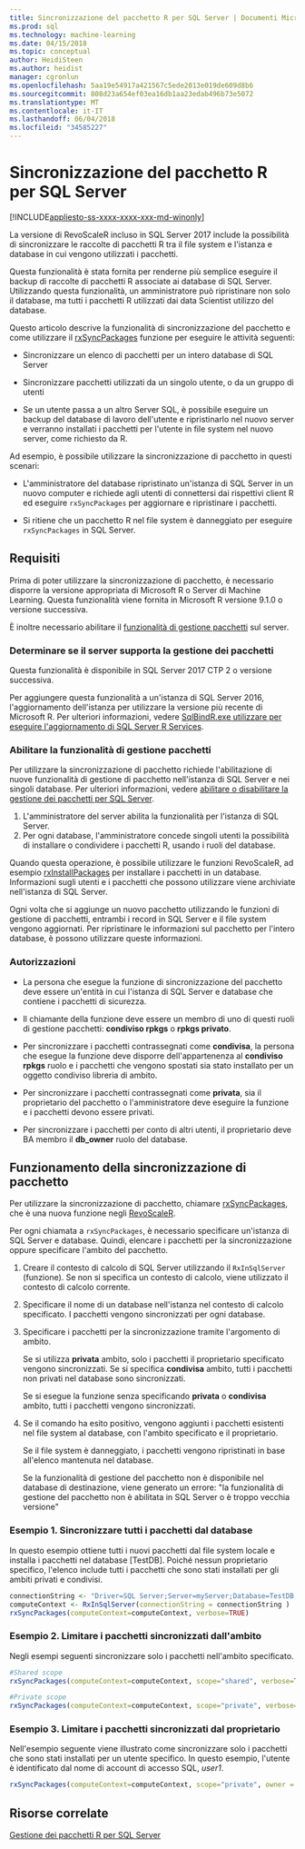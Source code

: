 ```yaml
---
title: Sincronizzazione del pacchetto R per SQL Server | Documenti Microsoft
ms.prod: sql
ms.technology: machine-learning
ms.date: 04/15/2018
ms.topic: conceptual
author: HeidiSteen
ms.author: heidist
manager: cgronlun
ms.openlocfilehash: 5aa19e54917a421567c5ede2013e019de609d8b6
ms.sourcegitcommit: 808d23a654ef03ea16db1aa23edab496b73e5072
ms.translationtype: MT
ms.contentlocale: it-IT
ms.lasthandoff: 06/04/2018
ms.locfileid: "34585227"
---
```

# <a name="r-package-synchronization-for-sql-server"></a>Sincronizzazione del pacchetto R per SQL Server
[!INCLUDE[appliesto-ss-xxxx-xxxx-xxx-md-winonly](../../includes/appliesto-ss-xxxx-xxxx-xxx-md-winonly.md)]

La versione di RevoScaleR incluso in SQL Server 2017 include la possibilità di sincronizzare le raccolte di pacchetti R tra il file system e l'istanza e database in cui vengono utilizzati i pacchetti.

Questa funzionalità è stata fornita per renderne più semplice eseguire il backup di raccolte di pacchetti R associate ai database di SQL Server. Utilizzando questa funzionalità, un amministratore può ripristinare non solo il database, ma tutti i pacchetti R utilizzati dai data Scientist utilizzo del database.

Questo articolo descrive la funzionalità di sincronizzazione del pacchetto e come utilizzare il [rxSyncPackages](https://docs.microsoft.com/machine-learning-server/r-reference/revoscaler/rxsyncpackages) funzione per eseguire le attività seguenti:

+ Sincronizzare un elenco di pacchetti per un intero database di SQL Server

+ Sincronizzare pacchetti utilizzati da un singolo utente, o da un gruppo di utenti

+ Se un utente passa a un altro Server SQL, è possibile eseguire un backup del database di lavoro dell'utente e ripristinarlo nel nuovo server e verranno installati i pacchetti per l'utente in file system nel nuovo server, come richiesto da R.

Ad esempio, è possibile utilizzare la sincronizzazione di pacchetto in questi scenari:

+ L'amministratore del database ripristinato un'istanza di SQL Server in un nuovo computer e richiede agli utenti di connettersi dai rispettivi client R ed eseguire `rxSyncPackages` per aggiornare e ripristinare i pacchetti.

+ Si ritiene che un pacchetto R nel file system è danneggiato per eseguire `rxSyncPackages` in SQL Server.

## <a name="requirements"></a>Requisiti

Prima di poter utilizzare la sincronizzazione di pacchetto, è necessario disporre la versione appropriata di Microsoft R o Server di Machine Learning. Questa funzionalità viene fornita in Microsoft R versione 9.1.0 o versione successiva. 

È inoltre necessario abilitare il [funzionalità di gestione pacchetti](r-package-how-to-enable-or-disable.md) sul server.

### <a name="determine-whether-your-server-supports-package-management"></a>Determinare se il server supporta la gestione dei pacchetti

Questa funzionalità è disponibile in SQL Server 2017 CTP 2 o versione successiva.

Per aggiungere questa funzionalità a un'istanza di SQL Server 2016, l'aggiornamento dell'istanza per utilizzare la versione più recente di Microsoft R. Per ulteriori informazioni, vedere [SqlBindR.exe utilizzare per eseguire l'aggiornamento di SQL Server R Services](use-sqlbindr-exe-to-upgrade-an-instance-of-sql-server.md).

### <a name="enable-the-package-management-feature"></a>Abilitare la funzionalità di gestione pacchetti

Per utilizzare la sincronizzazione di pacchetto richiede l'abilitazione di nuove funzionalità di gestione di pacchetto nell'istanza di SQL Server e nei singoli database. Per ulteriori informazioni, vedere [abilitare o disabilitare la gestione dei pacchetti per SQL Server](r-package-how-to-enable-or-disable.md).

1. L'amministratore del server abilita la funzionalità per l'istanza di SQL Server.
2. Per ogni database, l'amministratore concede singoli utenti la possibilità di installare o condividere i pacchetti R, usando i ruoli del database.

Quando questa operazione, è possibile utilizzare le funzioni RevoScaleR, ad esempio [rxInstallPackages](https://docs.microsoft.com/machine-learning-server/r-reference/revoscaler/rxinstallpackages) per installare i pacchetti in un database.  Informazioni sugli utenti e i pacchetti che possono utilizzare viene archiviate nell'istanza di SQL Server. 

Ogni volta che si aggiunge un nuovo pacchetto utilizzando le funzioni di gestione di pacchetti, entrambi i record in SQL Server e il file system vengono aggiornati. Per ripristinare le informazioni sul pacchetto per l'intero database, è possono utilizzare queste informazioni.

### <a name="permissions"></a>Autorizzazioni

+ La persona che esegue la funzione di sincronizzazione del pacchetto deve essere un'entità in cui l'istanza di SQL Server e database che contiene i pacchetti di sicurezza.

+ Il chiamante della funzione deve essere un membro di uno di questi ruoli di gestione pacchetti: **condiviso rpkgs** o **rpkgs privato**.

+ Per sincronizzare i pacchetti contrassegnati come **condivisa**, la persona che esegue la funzione deve disporre dell'appartenenza al **condiviso rpkgs** ruolo e i pacchetti che vengono spostati sia stato installato per un oggetto condiviso libreria di ambito.

+ Per sincronizzare i pacchetti contrassegnati come **privata**, sia il proprietario del pacchetto o l'amministratore deve eseguire la funzione e i pacchetti devono essere privati.

+ Per sincronizzare i pacchetti per conto di altri utenti, il proprietario deve BA membro il **db_owner** ruolo del database.

## <a name="how-package-synchronization-works"></a>Funzionamento della sincronizzazione di pacchetto

Per utilizzare la sincronizzazione di pacchetto, chiamare [rxSyncPackages](https://docs.microsoft.com/r-server/r-reference/revoscaler/rxsyncpackages), che è una nuova funzione negli [RevoScaleR](https://docs.microsoft.com/machine-learning-server/r-reference/revoscaler/revoscaler). 

Per ogni chiamata a `rxSyncPackages`, è necessario specificare un'istanza di SQL Server e database. Quindi, elencare i pacchetti per la sincronizzazione oppure specificare l'ambito del pacchetto.

1. Creare il contesto di calcolo di SQL Server utilizzando il `RxInSqlServer` (funzione). Se non si specifica un contesto di calcolo, viene utilizzato il contesto di calcolo corrente.

2. Specificare il nome di un database nell'istanza nel contesto di calcolo specificato. I pacchetti vengono sincronizzati per ogni database.

3. Specificare i pacchetti per la sincronizzazione tramite l'argomento di ambito.

    Se si utilizza **privata** ambito, solo i pacchetti il proprietario specificato vengono sincronizzati. Se si specifica **condivisa** ambito, tutti i pacchetti non privati nel database sono sincronizzati. 
    
    Se si esegue la funzione senza specificando **privata** o **condivisa** ambito, tutti i pacchetti vengono sincronizzati.

4. Se il comando ha esito positivo, vengono aggiunti i pacchetti esistenti nel file system al database, con l'ambito specificato e il proprietario.

    Se il file system è danneggiato, i pacchetti vengono ripristinati in base all'elenco mantenuta nel database.

    Se la funzionalità di gestione del pacchetto non è disponibile nel database di destinazione, viene generato un errore: "la funzionalità di gestione del pacchetto non è abilitata in SQL Server o è troppo vecchia versione"

### <a name="example-1-synchronize-all-package-by-database"></a>Esempio 1. Sincronizzare tutti i pacchetti dal database

In questo esempio ottiene tutti i nuovi pacchetti dal file system locale e installa i pacchetti nel database [TestDB]. Poiché nessun proprietario specifico, l'elenco include tutti i pacchetti che sono stati installati per gli ambiti privati e condivisi.

```R
connectionString <- "Driver=SQL Server;Server=myServer;Database=TestDB;Trusted_Connection=True;"
computeContext <- RxInSqlServer(connectionString = connectionString )
rxSyncPackages(computeContext=computeContext, verbose=TRUE)
```

### <a name="example-2-restrict-synchronized-packages-by-scope"></a>Esempio 2. Limitare i pacchetti sincronizzati dall'ambito

Negli esempi seguenti sincronizzare solo i pacchetti nell'ambito specificato.

```R
#Shared scope
rxSyncPackages(computeContext=computeContext, scope="shared", verbose=TRUE)

#Private scope
rxSyncPackages(computeContext=computeContext, scope="private", verbose=TRUE)
```

### <a name="example-3-restrict-synchronized-packages-by-owner"></a>Esempio 3. Limitare i pacchetti sincronizzati dal proprietario

Nell'esempio seguente viene illustrato come sincronizzare solo i pacchetti che sono stati installati per un utente specifico. In questo esempio, l'utente è identificato dal nome di account di accesso SQL, *user1*.

```R
rxSyncPackages(computeContext=computeContext, scope="private", owner = "user1", verbose=TRUE))
```

## <a name="related-resources"></a>Risorse correlate

[Gestione dei pacchetti R per SQL Server](install-additional-r-packages-on-sql-server.md)
